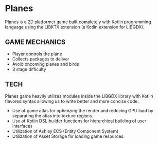# Planes

Planes is a 2D platformer game built completely with Kotlin programming language using the LIBKTX extension (a Kotlin extension for LIBGDX).

## GAME MECHANICS

-  Player controls the plane
-  Collects packages to deliver
-  Avoid oncoming planes and birds
-  3 stage difficulty

## TECH

Planes game heavily utilizes modules inside the LIBGDX library with Kotlin flavored syntax allowing us to write better and more concise code.

- Use of game atlas for optimizing the render and reducing GPU load by separating the atlas into texture regions.
- Use of Kotlin DSL builder functions for hierarchical building of user interfaces
- Utilization of Ashley ECS (Entity Component System)
- Utilization of Asset Storage for loading game resources.

